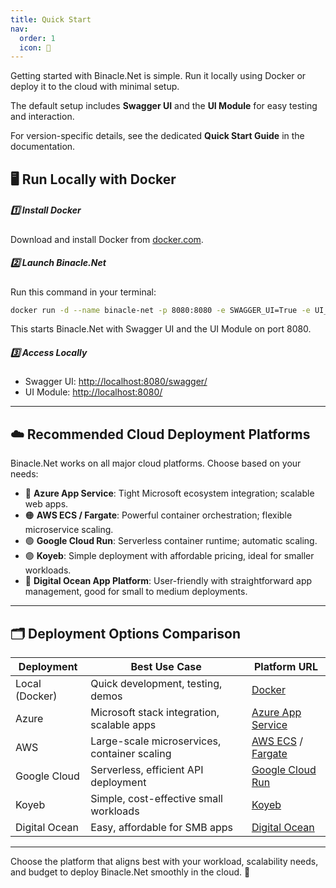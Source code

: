 ```yaml
---
title: Quick Start
nav:
  order: 1
  icon: 🚀
---
```


Getting started with Binacle.Net is simple.
Run it locally using Docker or deploy it to the cloud with minimal setup.

The default setup includes **Swagger UI** and the **UI Module** for easy testing and interaction.

For version-specific details, see the dedicated **Quick Start Guide** in the documentation.

## 🖥️ Run Locally with Docker

##### 1️⃣ Install Docker

Download and install Docker from [docker.com](https://www.docker.com/get-started).

##### 2️⃣ Launch Binacle.Net

Run this command in your terminal:

```bash
docker run -d --name binacle-net -p 8080:8080 -e SWAGGER_UI=True -e UI_MODULE=True binacle/binacle-net:latest
```

This starts Binacle.Net with Swagger UI and the UI Module on port 8080.

##### 3️⃣ Access Locally

- Swagger UI: [http://localhost:8080/swagger/](http://localhost:8080/swagger/)
- UI Module: [http://localhost:8080/](http://localhost:8080/)

---

## ☁️ Recommended Cloud Deployment Platforms

Binacle.Net works on all major cloud platforms. Choose based on your needs:

- 🔷 **Azure App Service**: Tight Microsoft ecosystem integration; scalable web apps.
- 🟠 **AWS ECS / Fargate**: Powerful container orchestration; flexible microservice scaling.
- 🟢 **Google Cloud Run**: Serverless container runtime; automatic scaling.
- 🟣 **Koyeb**: Simple deployment with affordable pricing, ideal for smaller workloads.
- 🌊 **Digital Ocean App Platform**: User-friendly with straightforward app management, good for small to medium
  deployments.

---

## 🗂️ Deployment Options Comparison

| Deployment     | Best Use Case                                | Platform URL                                                                        |
|----------------|----------------------------------------------|-------------------------------------------------------------------------------------|
| Local (Docker) | Quick development, testing, demos            | [Docker](https://www.docker.com/)                                                   |
| Azure          | Microsoft stack integration, scalable apps   | [Azure App Service](https://azure.microsoft.com/en-us/products/app-service/)        |
| AWS            | Large-scale microservices, container scaling | [AWS ECS](https://aws.amazon.com/ecs/) / [Fargate](https://aws.amazon.com/fargate/) |
| Google Cloud   | Serverless, efficient API deployment         | [Google Cloud Run](https://cloud.google.com/run)                                    |
| Koyeb          | Simple, cost-effective small workloads       | [Koyeb](https://www.koyeb.com/)                                                     |
| Digital Ocean  | Easy, affordable for SMB apps                | [Digital Ocean](https://www.digitalocean.com/products/app-platform/)                |

---

Choose the platform that aligns best with your workload, scalability needs, and budget to deploy Binacle.Net smoothly in
the cloud. 🚀